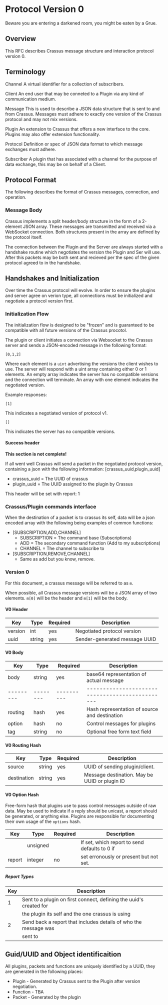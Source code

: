 # Protocol Version 0

Beware you are entering a darkened room, you might be eaten by a Grue.

## Overview

This RFC describes Crassus message structure and interaction protocol version
0.

## Terminology

Channel		A virtual identifier for a collection of subscribers.

Client 		An end user that may be conneted to a Plugin via any kind 
		of communication medium.

Message		This is used to describe a JSON data structure that is sent to 
 		and from Crassus. Messages must adhere to exactly one version
		of the Crassus protocol and may not mix versions.

Plugin		An extension to Crassus that offers a new interface to the 
		core. Plugins may also offer extension functionality.

Protocol 	Definition or spec of JSON data format to which message
		exchanges must adhere.

Subscriber	A plugin that has associated with a channel for the purpose of
 		data exchange, this may be on behalf of a Client.


## Protocol Format

The following describes the format of Crassus messages, connection, and
operation.

### Message Body

Crassus implements a split header/body structure in the form of a 2-element
JSON array. These messages are transmitted and received via a WebSocket 
connection. Both structures present in the array are defined by the
protocol itself.

The connection between the Plugin and the Server are always started with a
handshake routine which negotiates the version the Plugin and Ser will use. 
After this packets may be both sent and recieved per the spec of the given
protocol agreed to in the handshake.

## Handshakes and Initialization

Over time the Crassus protocol will evolve. In order to ensure the plugins and 
server agree on verion type, all connections must be initialized and negotiate
a protocol version first.

### Initialization Flow

The initialization flow is designed to be "frozen" and is guaranteed to be
compatible with all future versions of the Crassus procotol.

The plugin or client initiates a connection via Websocket to the Crassus server
and sends a JSON-encoded message in the following format:

```
[0,1,2]
```

Where each element is a `uint` advertising the versions the client wishes to
use. The server will respond with a uint array containing either 0 or 1
elements. An empty array indicates the server has no compatible versions and
the connection will terminate. An array with one element indicates the
negotiated version.

Example responses:
```
[1]
```

This indicates a negotiated version of protocol v1. 

```
[]
```

This indicates the server has no compatible versions.

#### Success header

**This section is not complete!**

If all went well Crassus will send a packet in the negotiated protocol version, containing a json with the following information: [crassus_uuid,plugin_uuid]

* crassus_uuid	= The UUID of crassus
* plugin_uuid	= The UUID assigned to the plugin by Crassus

This header will be set with report: 1

### Crassus/Plugin commands interface

When the destination of a packet is to crassus its self, data will be a json encoded array with the following being examples of common functions:
* [SUBSCRIPTION,ADD,CHANNEL]
  * SUBSCRIPTION = The command base (Subscriptions)
  * ADD = The secondary command function (Add to my subscriptions)
  * CHANNEL = The channel to subscribe to
* [SUBSCRIPTION,REMOVE,CHANNEL]
  * Same as add but you know, remove.

### Version 0

For this document, a crassus message will be referred to as `m`. 

When possible, all Crassus message versions will be a JSON array of two 
elements. `m[0]` will be the header and `m[1]` will be the body.

#### V0 Header

| Key     | Type   | Required | Description                   | 
|---------|--------|----------|-------------------------------|
| version | int    | yes      | Negotiated protocol version   |
| uuid    | string | yes      | Sender-generated message UUID |


#### V0 Body

| Key     | Type   | Required | Description                                   | 
|---------|--------|----------|-----------------------------------------------|
| body    | string | yes      | base64 representation of actual message       |
|---------|--------|----------|-----------------------------------------------|
| routing | hash   | yes      | Hash representation of source and destination | 
| option  | hash   | no       | Control messages for plugins                  |
| tag     | string | no       | Optional free form text field                 |

#### V0 Routing Hash

| Key         | Type   | Required | Description                                   | 
|-------------|--------|----------|-----------------------------------------------|
| source      | string | yes      | UUID of sending plugin/client.                | 
| destination | string | yes      | Message destination. May be UUID or plugin ID | 

#### V0 Option Hash

Free-form hash that plugins use to pass control messages outside of raw data.
May be used to indicate if a reply should be unicast, a report should be
generated, or anything else. Plugins are responsible for documenting their own
usage of the `options` hash.

| Key         | Type     | Required | Description                                   | 
|-------------|----------|----------|-----------------------------------------------|
|             | unsigned |          | If set, which report to send defaults to 0 if |
| report      | integer  | no       | set erronously or present but not set.

##### Report Types

| Key         |  Description                                                       | 
|-------------|--------------------------------------------------------------------|
| 1           | Sent to a plugin on first connect, defining the uuid's created for |
|             | the plugin its self and the one crassus is using                   |
| 2           | Send back a report that includes details of who the message was    |
|             | sent to 														   |

## Guid/UUID and Object identificaition

All plugins, packets and functions are uniquely identified by a UUID, they are generated in the following places:
* Plugin - Generated by Crassus sent to the Plugin after version negotiation.
* Function - TBA
* Packet - Generated by the plugin